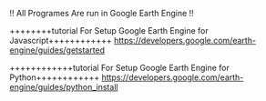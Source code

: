 !! All Programes Are run in Google Earth Engine !!

++++++++tutorial For Setup Google Earth Engine for Javascript++++++++++++
https://developers.google.com/earth-engine/guides/getstarted

++++++++++++tutorial For Setup Google Earth Engine for Python++++++++++++
https://developers.google.com/earth-engine/guides/python_install
